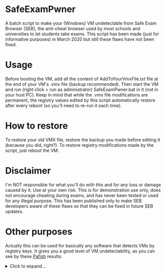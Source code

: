 # SafeExamPwner
A batch script to make your (Windows) VM undetectable from Safe Exam Browser (SEB), the anti-cheat browser used by most schools and universities to let students take exams. This script has been made (just for informative purposes) in March 2020 but still these flaws have not been fixed.

# Usage
Before booting the VM, add all the content of AddToYourVmxFile.txt file at the end of your VM's .vmx file (backup recommended). Then start the VM and run (right click > run as administrator) SafeExamPwner.bat in it (not in your host PC). Keep in mind that while the .vmx file modifications are permanent, the registry values edited by this script automatically restore after every reboot (so you'll need to re-run it each time).

# How to restore
To restore your old VMX file, restore the backup you made before editing it (because you did, right?). To restore registry modifications made by the script, just reboot the VM.

# Disclaimer
I'm NOT responsible for what you'll do with this and for any loss or damage caused by it. Use at your own risk. This is for demonstration use only, does not encourage cheating during exams, and has never been tested or used for any illegal purpose. This has been published only to make SEB developers aware of these flaws so that they can be fixed in future SEB updates.

# Other purposes
Actually this can be used for basically any software that detects VMs by registry keys. It gives you a good level of VM undetectability, as you can see by these [Pafish](https://github.com/a0rtega/pafish) results:
<details>
<summary>Click to expand...</summary>
<p>

```pafish
* Pafish (Paranoid fish) *

Some anti(debugger/VM/sandbox) tricks
used by malware for the general public.

[*] Windows version: 6.2 build 9200
[*] CPU: GenuineIntel
    CPU brand: Intel(R) Core(TM) i7-1065G7 CPU @ 1.30GHz

[-] Debuggers detection
[*] Using IsDebuggerPresent() ... OK

[-] CPU information based detections
[*] Checking the difference between CPU timestamp counters (rdtsc) ... OK
[*] Checking the difference between CPU timestamp counters (rdtsc) forcing VM exit ... traced!
[*] Checking hypervisor bit in cpuid feature bits ... OK
[*] Checking cpuid hypervisor vendor for known VM vendors ... OK

[-] Generic sandbox detection
[*] Using mouse activity ... traced!
[*] Checking username ... OK
[*] Checking file path ... OK
[*] Checking common sample names in drives root ... OK
[*] Checking if disk size <= 60GB via DeviceIoControl() ... OK
[*] Checking if disk size <= 60GB via GetDiskFreeSpaceExA() ... OK
[*] Checking if Sleep() is patched using GetTickCount() ... OK
[*] Checking if NumberOfProcessors is < 2 via raw access ... OK
[*] Checking if NumberOfProcessors is < 2 via GetSystemInfo() ... OK
[*] Checking if pysical memory is < 1Gb ... OK
[*] Checking operating system uptime using GetTickCount() ... traced!
[*] Checking if operating system IsNativeVhdBoot() ... OK

[-] Hooks detection
[*] Checking function ShellExecuteExW method 1 ... OK
[*] Checking function CreateProcessA method 1 ... OK

[-] Sandboxie detection
[*] Using GetModuleHandle(sbiedll.dll) ... OK

[-] Wine detection
[*] Using GetProcAddress(wine_get_unix_file_name) from kernel32.dll ... OK
[*] Reg key (HKCU\SOFTWARE\Wine) ... OK

[-] VirtualBox detection
[*] Scsi port->bus->target id->logical unit id-> 0 identifier ... OK
[*] Reg key (HKLM\HARDWARE\Description\System "SystemBiosVersion") ... OK
[*] Reg key (HKLM\SOFTWARE\Oracle\VirtualBox Guest Additions) ... OK
[*] Reg key (HKLM\HARDWARE\Description\System "VideoBiosVersion") ... OK
[*] Reg key (HKLM\HARDWARE\ACPI\DSDT\VBOX__) ... OK
[*] Reg key (HKLM\HARDWARE\ACPI\FADT\VBOX__) ... OK
[*] Reg key (HKLM\HARDWARE\ACPI\RSDT\VBOX__) ... OK
[*] Reg key (HKLM\SYSTEM\ControlSet001\Services\VBox*) ... OK
[*] Reg key (HKLM\HARDWARE\DESCRIPTION\System "SystemBiosDate") ... OK
[*] Driver files in C:\WINDOWS\system32\drivers\VBox* ... OK
[*] Additional system files ... OK
[*] Looking for a MAC address starting with 08:00:27 ... OK
[*] Looking for pseudo devices ... OK
[*] Looking for VBoxTray windows ... OK
[*] Looking for VBox network share ... OK
[*] Looking for VBox processes (vboxservice.exe, vboxtray.exe) ... OK
[*] Looking for VBox devices using WMI ... OK

[-] VMware detection
[*] Scsi port 0,1,2 ->bus->target id->logical unit id-> 0 identifier ... OK
[*] Reg key (HKLM\SOFTWARE\VMware, Inc.\VMware Tools) ... OK
[*] Looking for C:\WINDOWS\system32\drivers\vmmouse.sys ... OK
[*] Looking for C:\WINDOWS\system32\drivers\vmhgfs.sys ... OK
[*] Looking for a MAC address starting with 00:05:69, 00:0C:29, 00:1C:14 or 00:50:56 ... OK
[*] Looking for network adapter name ... OK
[*] Looking for pseudo devices ... OK
[*] Looking for VMware serial number ... OK

[-] Qemu detection
[*] Scsi port->bus->target id->logical unit id-> 0 identifier ... OK
[*] Reg key (HKLM\HARDWARE\Description\System "SystemBiosVersion") ... OK
[*] cpuid CPU brand string 'QEMU Virtual CPU' ... OK

[-] Bochs detection
[*] Reg key (HKLM\HARDWARE\Description\System "SystemBiosVersion") ... OK
[*] cpuid AMD wrong value for processor name ... OK
[*] cpuid Intel wrong value for processor name ... OK

[-] Cuckoo detection
[*] Looking in the TLS for the hooks information structure ... OK


[-] Feel free to RE me, check log file for more information.

